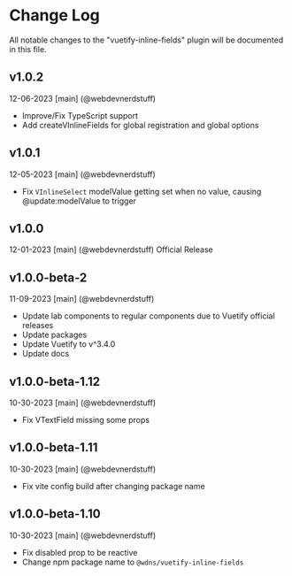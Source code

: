 # Change Log
All notable changes to the "vuetify-inline-fields" plugin will be documented in this file.

## v1.0.2
12-06-2023
[main] (@webdevnerdstuff)
* Improve/Fix TypeScript support
* Add createVInlineFields for global registration and global options

## v1.0.1
12-05-2023
[main] (@webdevnerdstuff)
* Fix `VInlineSelect` modelValue getting set when no value, causing @update:modelValue to trigger

## v1.0.0
12-01-2023
[main] (@webdevnerdstuff)
Official Release

## v1.0.0-beta-2
11-09-2023
[main] (@webdevnerdstuff)
* Update lab components to regular components due to Vuetify official releases
* Update packages
* Update Vuetify to v^3.4.0
* Update docs

## v1.0.0-beta-1.12
10-30-2023
[main] (@webdevnerdstuff)
* Fix VTextField missing some props

## v1.0.0-beta-1.11
10-30-2023
[main] (@webdevnerdstuff)
* Fix vite config build after changing package name

## v1.0.0-beta-1.10
10-30-2023
[main] (@webdevnerdstuff)
* Fix disabled prop to be reactive
* Change npm package name to `@wdns/vuetify-inline-fields`
